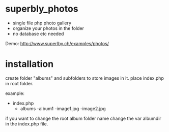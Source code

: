 superbly_photos
===============

* single file php photo gallery
* organize your photos in the folder
* no database etc needed

Demo: http://www.superlby.ch/examples/photos/

installation
============

create folder \"albums\" and subfolders to store images in it.
place index.php in root folder.

example:

- index.php
  - albums
    -album1
        -image1.jpg
        -image2.jpg

if you want to change the root album folder name change the var albumdir in the index.php file.
